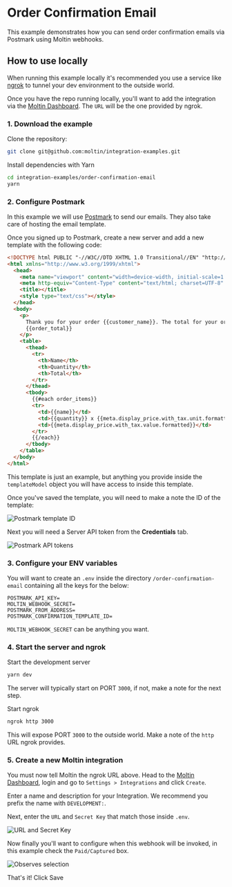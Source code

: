 # Order Confirmation Email

This example demonstrates how you can send order confirmation emails via Postmark using Moltin webhooks.

## How to use locally

When running this example locally it's recommended you use a service like [ngrok](https://ngrok.com) to tunnel your dev environment to the outside world.

Once you have the repo running locally, you'll want to add the integration via the [Moltin Dashboard](https://dashboard.moltin.com/app/settings/integrations). The `URL` will be the one provided by ngrok.

### 1. Download the example

Clone the repository:

```bash
git clone git@github.com:moltin/integration-examples.git
```

Install dependencies with Yarn

```bash
cd integration-examples/order-confirmation-email
yarn
```

### 2. Configure Postmark

In this example we will use [Postmark](https://postmarkapp.com) to send our emails. They also take care of hosting the email template.

Once you signed up to Postmark, create a new server and add a new template with the following code:

```html
<!DOCTYPE html PUBLIC "-//W3C//DTD XHTML 1.0 Transitional//EN" "http://www.w3.org/TR/xhtml1/DTD/xhtml1-transitional.dtd">
<html xmlns="http://www.w3.org/1999/xhtml">
  <head>
    <meta name="viewport" content="width=device-width, initial-scale=1.0" />
    <meta http-equiv="Content-Type" content="text/html; charset=UTF-8" />
    <title></title>
    <style type="text/css"></style>
  </head>
  <body>
    <p>
      Thank you for your order {{customer_name}}. The total for your order was
      {{order_total}}
    </p>
    <table>
      <thead>
        <tr>
          <th>Name</th>
          <th>Quantity</th>
          <th>Total</th>
        </tr>
      </thead>
      <tbody>
        {{#each order_items}}
        <tr>
          <td>{{name}}</td>
          <td>{{quantity}} x {{meta.display_price.with_tax.unit.formatted}}</td>
          <td>{{meta.display_price.with_tax.value.formatted}}</td>
        </tr>
        {{/each}}
      </tbody>
    </table>
  </body>
</html>
```

This template is just an example, but anything you provide inside the `templateModel` object you will have access to inside this template.

Once you've saved the template, you will need to make a note the ID of the template:

![Postmark template ID](https://user-images.githubusercontent.com/950181/52849390-cff5c280-3108-11e9-8412-b8093a5e526f.png)

Next you will need a Server API token from the **Credentials** tab.

![Postmark API tokens](https://user-images.githubusercontent.com/950181/52848170-f7975b80-3105-11e9-968b-d1555a807b46.png)

### 3. Configure your ENV variables

You will want to create an `.env` inside the directory `/order-confirmation-email` containing all the keys for the below:

```shell
POSTMARK_API_KEY=
MOLTIN_WEBHOOK_SECRET=
POSTMARK_FROM_ADDRESS=
POSTMARK_CONFIRMATION_TEMPLATE_ID=
```

`MOLTIN_WEBHOOK_SECRET` can be anything you want.

### 4. Start the server and ngrok

Start the development server

```bash
yarn dev
```

The server will typically start on PORT `3000`, if not, make a note for the next step.

Start ngrok

```bash
ngrok http 3000
```

This will expose PORT `3000` to the outside world. Make a note of the `http` URL ngrok provides.

### 5. Create a new Moltin integration

You must now tell Moltin the ngrok URL above. Head to the [Moltin Dashboard](https://dashboard.moltin.com/app/settings/integrations), login and go to `Settings > Integrations` and click `Create`.

Enter a name and description for your Integration. We recommend you prefix the name with `DEVELOPMENT:`.

Next, enter the `URL` and `Secret Key` that match those inside `.env`.

![URL and Secret Key](https://user-images.githubusercontent.com/950181/52846929-ca957980-3102-11e9-9a20-23b8139767ee.png)

Now finally you'll want to configure when this webhook will be invoked, in this example check the `Paid/Captured` box.

![Observes selection](https://user-images.githubusercontent.com/950181/52847107-3a0b6900-3103-11e9-80c7-f5c4bc4b0b53.png)

That's it! Click Save
